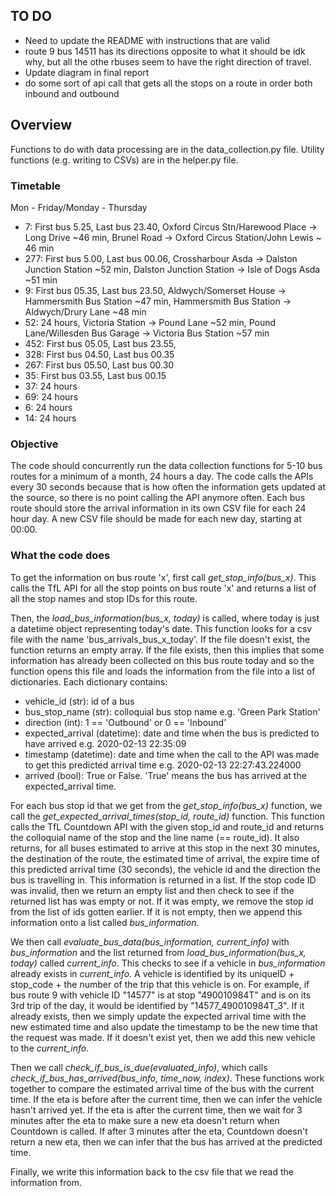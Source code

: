 ## TO DO

- Need to update the README with instructions that are valid
- route 9 bus 14511 has its directions opposite to what it should be idk why, but all the othe rbuses seem to have the right direction of travel. 
- Update diagram in final report
- do some sort of api call that gets all the stops on a route in order both inbound and outbound


## Overview

Functions to do with data processing are in the data_collection.py file. Utility functions (e.g. writing to CSVs) are in the helper.py file.


### Timetable
Mon - Friday/Monday - Thursday
- 7: First bus 5.25, Last bus 23.40, Oxford Circus Stn/Harewood Place -> Long Drive ~46 min,  Brunel Road -> Oxford Circus Station/John Lewis ~ 46 min
- 277: First bus 5.00, Last bus 00.06, Crossharbour Asda -> Dalston Junction Station ~52 min, Dalston Junction Station -> Isle of Dogs Asda ~51 min
- 9: First bus 05.35, Last bus 23.50, Aldwych/Somerset House -> Hammersmith Bus Station ~47 min, Hammersmith Bus Station -> Aldwych/Drury Lane ~48 min
- 52: 24 hours, Victoria Station -> Pound Lane ~52 min, Pound Lane/Willesden Bus Garage -> Victoria Bus Station ~57 min
- 452: First bus 05.05, Last bus 23.55, 
- 328: First bus 04.50, Last bus 00.35
- 267: First bus 05.50, Last bus 00.30
- 35: First bus 03.55, Last bus 00.15
- 37: 24 hours
- 69: 24 hours
- 6: 24 hours
- 14: 24 hours

### Objective

The code should concurrently run the data collection functions for 5-10 bus routes for a minimum of a month, 24 hours a day. The code calls the APIs every 30 seconds because that is how often the information gets updated at the source, so there is no point calling the API anymore often. Each bus route should store the arrival information in its own CSV file for each 24 hour day. A new CSV file should be made for each new day, starting at 00:00. 

### What the code does

To get the information on bus route 'x', first call *get_stop_info(bus_x)*. This calls the TfL API for all the stop points on bus route 'x' and returns a list of all the stop names and stop IDs for this route.

Then, the *load_bus_information(bus_x, today)* is called, where today is just a datetime object representing today's date. This function looks for a csv file with the name 'bus_arrivals_bus_x_today'. If the file doesn't exist, the function returns an empty array. If the file exists, then this implies that some information has already been collected on this bus route today and so the function opens this file and loads the information from the file into a list of dictionaries. Each dictionary contains: 
- vehicle_id (str): id of a bus
- bus_stop_name (str): colloquial bus stop name e.g. 'Green Park Station'
- direction (int): 1 == 'Outbound' or 0 == 'Inbound'
- expected_arrival (datetime): date and time when the bus is predicted to have arrived e.g. 2020-02-13 22:35:09
- timestamp (datetime): date and time when the call to the API was made to get this predicted arrival time e.g. 2020-02-13 22:27:43.224000
- arrived (bool): True or False. 'True' means the bus has arrived at the expected_arrival time.

For each bus stop id that we get from the *get_stop_info(bus_x)* function, we call the *get_expected_arrival_times(stop_id, route_id)* function. This function calls the TfL Countdown API with the given stop_id and route_id and returns the colloquial name of the stop and the line name (== route_id). It also returns, for all buses estimated to arrive at this stop in the next 30 minutes, the destination of the route, the estimated time of arrival, the expire time of this predicted arrival time (30 seconds), the vehicle id and the direction the bus is travelling in. This information is returned in a list. If the stop code ID was invalid, then we return an empty list and then check to see if the returned list has was empty or not. If it was empty, we remove the stop id from the list of ids gotten earlier. If it is not empty, then we append this information onto a list called *bus_information*. 

We then call *evaluate_bus_data(bus_information, current_info)* with *bus_information* and the list returned from *load_bus_information(bus_x, today)* called *current_info*. This checks to see if a vehicle in *bus_information* already exists in *current_info*. A vehicle is identified by its uniqueID + stop_code + the number of the trip that this vehicle is on. For example, if bus route 9 with vehicle ID "14577" is at stop "490010984T" and is on its 3rd trip of the day, it would be identified by "14577_490010984T_3". If it already exists, then we simply update the expected arrival time with the new estimated time and also update the timestamp to be the new time that the request was made. If it doesn't exist yet, then we add this new vehicle to the *current_info*.

Then we call *check_if_bus_is_due(evaluated_info)*, which calls *check_if_bus_has_arrived(bus_info, time_now, index)*. These functions work together to compare the estimated arrival time of the bus with the current time. If the eta is before after the current time, then we can infer the vehicle hasn't arrived yet. If the eta is after the current time, then we wait for 3 minutes after the eta to make sure a new eta doesn't return when Countdown is called. If after 3 minutes after the eta, Countdown doesn't return a new eta, then we can infer that the bus has arrived at the predicted time.

Finally, we write this information back to the csv file that we read the information from.
